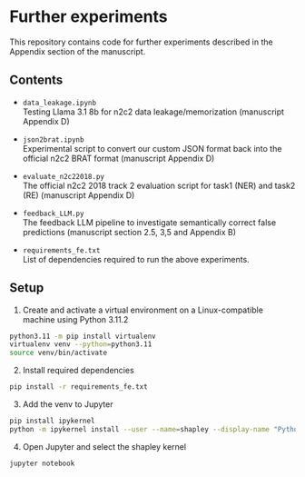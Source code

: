 # Further experiments

This repository contains code for further experiments described in the Appendix section of the manuscript.

## Contents

- `data_leakage.ipynb`  
  Testing Llama 3.1 8b for n2c2 data leakage/memorization (manuscript Appendix D)

- `json2brat.ipynb`  
  Experimental script to convert our custom JSON format back into the official n2c2 BRAT format (manuscript Appendix D)

- `evaluate_n2c22018.py`  
  The official n2c2 2018 track 2 evaluation script for task1 (NER) and task2 (RE) (manuscript Appendix D)

- `feedback_LLM.py`  
  The feedback LLM pipeline to investigate semantically correct false predictions (manuscript section 2.5, 3,5 and Appendix B)

- `requirements_fe.txt`  
  List of dependencies required to run the above experiments.

## Setup


1. Create and activate a virtual environment on a Linux-compatible machine using Python 3.11.2
```bash
python3.11 -m pip install virtualenv
virtualenv venv --python=python3.11
source venv/bin/activate      
```

2. Install required dependencies
```bash
pip install -r requirements_fe.txt
```

3. Add the venv to Jupyter
```bash
pip install ipykernel
python -m ipykernel install --user --name=shapley --display-name "Python (shapley)"
```

4. Open Jupyter and select the shapley kernel
```bash
jupyter notebook
```




